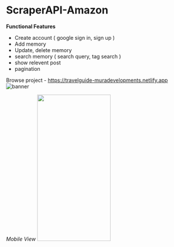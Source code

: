 # ScraperAPI-Amazon



**Functional Features**
* Create account ( google sign in, sign up )
* Add memory
* Update, delete memory
* search memory ( search query, tag search )
* show relevent post
* pagination

Browse project - https://travelguide-muradevelopments.netlify.app
![banner](https://i.im.ge/2021/08/08/07iZy.png)

_Mobile View_
<img src="https://i.im.ge/2021/08/08/075XS.png" width="200" height="400" />
